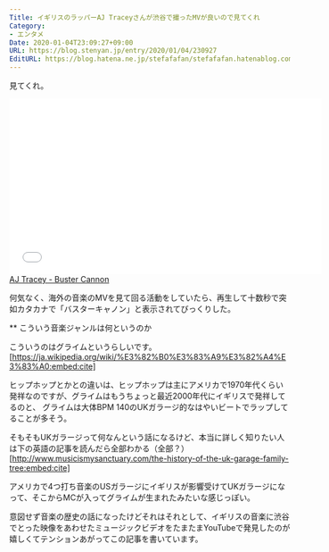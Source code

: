 ```yaml
---
Title: イギリスのラッパーAJ Traceyさんが渋谷で撮ったMVが良いので見てくれ
Category:
- エンタメ
Date: 2020-01-04T23:09:27+09:00
URL: https://blog.stenyan.jp/entry/2020/01/04/230927
EditURL: https://blog.hatena.ne.jp/stefafafan/stefafafan.hatenablog.com/atom/entry/26006613493255205
---
```


見てくれ。

<iframe width="560" height="315" frameborder="0" allowfullscreen="" src="//www.youtube.com/embed/q9-9GWFuS5w"></iframe><br><a href="https://youtube.com/watch?v=q9-9GWFuS5w">AJ Tracey - Buster Cannon</a>

何気なく、海外の音楽のMVを見て回る活動をしていたら、再生して十数秒で突如カタカナで「バスターキャノン」と表示されてびっくりした。

** こういう音楽ジャンルは何というのか

こういうのはグライムというらしいです。
[https://ja.wikipedia.org/wiki/%E3%82%B0%E3%83%A9%E3%82%A4%E3%83%A0:embed:cite]

ヒップホップとかとの違いは、ヒップホップは主にアメリカで1970年代くらい発祥なのですが、グライムはもうちょっと最近2000年代にイギリスで発祥してるのと、
グライムは大体BPM 140のUKガラージ的なはやいビートでラップしてることが多そう。

そもそもUKガラージって何なんという話になるけど、本当に詳しく知りたい人は下の英語の記事を読んだら全部わかる（全部？）
[http://www.musicismysanctuary.com/the-history-of-the-uk-garage-family-tree:embed:cite]

アメリカで4つ打ち音楽のUSガラージにイギリスが影響受けてUKガラージになって、そこからMCが入ってグライムが生まれたみたいな感じっぽい。

意図せず音楽の歴史の話になったけどそれはそれとして、イギリスの音楽に渋谷でとった映像をあわせたミュージックビデオをたまたまYouTubeで発見したのが嬉しくてテンションあがってこの記事を書いています。
